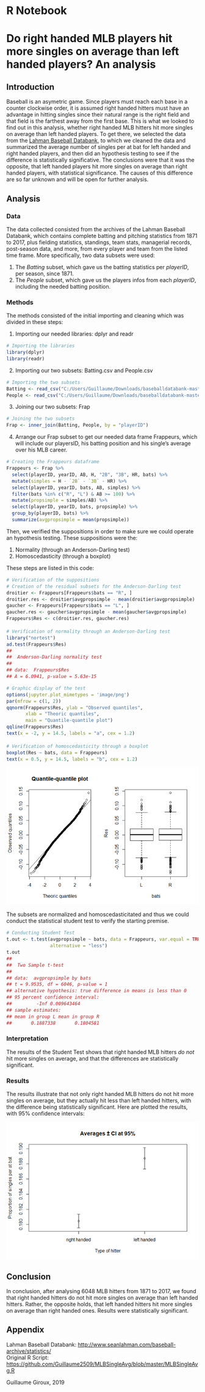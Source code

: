 ﻿R Notebook
================

# Do right handed MLB players hit more singles on average than left handed players? An analysis

## Introduction

Baseball is an asymetric game. Since players must reach each base in a
counter clockwise order, it is assumed right handed hitters must have an
advantage in hitting singles since their natural range is the right
field and that field is the farthest away from the first base. This is
what we looked to find out in this analysis, whether right handed MLB
hitters hit more singles on average than left handed players. To get
there, we selected the data from the [Lahman Baseball
Databank](http://www.seanlahman.com/baseball-archive/statistics/), to
which we cleaned the data and summarized the average number of singles
per at bat for left handed and right handed players, and then did an
hypothesis testing to see if the difference is statistically
significative. The conclusions were that it was the opposite, that left
handed players hit more singles on average than right handed players,
with statistical significance. The causes of this difference are so far
unknown and will be open for further analysis.

## Analysis

### Data

The data collected consisted from the archives of the Lahman Baseball
Databank, which contains complete batting and pitching statistics from
1871 to 2017, plus fielding statistics, standings, team stats,
managerial records, post-season data, and more, from every player and
team from the listed time frame. More specifically, two data subsets
were used:

1.  The *Batting* subset, which gave us the batting statistics per
    *playerID*, per season, since 1871.
2.  The *People* subset, which gave us the players infos from each
    *playerID*, including the needed batting position.

### Methods

The methods consisted of the initial importing and cleaning which was
divided in these steps:

1.  Importing our needed libraries: dplyr and readr

<!-- end list -->

``` r
# Importing the libraries
library(dplyr)
library(readr)
```

2.  Importing our two subsets: Batting.csv and People.csv

<!-- end list -->

``` r
# Importing the two subsets
Batting <- read_csv("C:/Users/Guillaume/Downloads/baseballdatabank-master_2018-03-28/baseballdatabank-master/core/Batting.csv")
People <- read_csv("C:/Users/Guillaume/Downloads/baseballdatabank-master_2018-03-28/baseballdatabank-master/core/People.csv")
```

3.  Joining our two subsets: Frap

<!-- end list -->

``` r
# Joining the two subsets
Frap <- inner_join(Batting, People, by = "playerID")
```

4.  Arrange our Frap subset to get our needed data frame Frappeurs,
    which will include our playersID, his batting position and his
    single’s average over his MLB career.

<!-- end list -->

``` r
# Creating the Frappeurs dataframe
Frappeurs <- Frap %>%
  select(playerID, yearID, AB, H, "2B", "3B", HR, bats) %>%
  mutate(simples = H - `2B` - `3B` - HR) %>%
  select(playerID, yearID, bats, AB, simples) %>%
  filter(bats %in% c("R", "L") & AB >= 100) %>%
  mutate(propsimple = simples/AB) %>%
  select(playerID, yearID, bats, propsimple) %>%
  group_by(playerID, bats) %>%
  summarize(avgpropsimple = mean(propsimple))
```

Then, we verified the suppositions in order to make sure we could
operate an hypothesis testing. These suppositions were the:

1.  Normality (through an Anderson-Darling test)
2.  Homoscedasticity (through a boxplot)

These steps are listed in this code:

``` r
# Verification of the suppositions
# Creation of the residual subsets for the Anderson-Darling test
droitier <- Frappeurs[Frappeurs$bats == "R", ]
droitier.res <- droitier$avgpropsimple - mean(droitier$avgpropsimple)
gaucher <- Frappeurs[Frappeurs$bats == "L", ]
gaucher.res <- gaucher$avgpropsimple - mean(gaucher$avgpropsimple)
Frappeurs$Res <- c(droitier.res, gaucher.res)

# Verification of normality through an Anderson-Darling test
library("nortest")
ad.test(Frappeurs$Res)
## 
##  Anderson-Darling normality test
## 
## data:  Frappeurs$Res
## A = 6.0941, p-value = 5.63e-15
```

``` r
# Graphic display of the test
options(jupyter.plot_mimetypes = 'image/png')
par(mfrow = c(1, 2))
qqnorm(Frappeurs$Res, ylab = "Observed quantiles",
       xlab = "Theoric quantiles",
       main = "Quantile-quantile plot")
qqline(Frappeurs$Res)
text(x = -2, y = 14.5, labels = "a", cex = 1.2)

# Verification of homoscedasticity through a boxplot
boxplot(Res ~ bats, data = Frappeurs)
text(x = 0.5, y = 14.5, labels = "b", cex = 1.2)
```

![](unnamed-chunk-6-1.png)<!-- -->

The subsets are normalized and homoscedasticitated and thus we could
conduct the statistical student test to verify the starting premise.

``` r
# Conducting Student Test
t.out <- t.test(avgpropsimple ~ bats, data = Frappeurs, var.equal = TRUE,
                alternative = "less")
t.out
## 
##  Two Sample t-test
## 
## data:  avgpropsimple by bats
## t = 9.9535, df = 6046, p-value = 1
## alternative hypothesis: true difference in means is less than 0
## 95 percent confidence interval:
##         -Inf 0.009643464
## sample estimates:
## mean in group L mean in group R 
##       0.1887338       0.1804581
```

### Interpretation

The results of the Student Test shows that right handed MLB hitters *do
not* hit more singles on average, and that the differences are
statistically significant.

### Results

The results illustrate that not only right handed MLB hitters do not hit
more singles on average, but they actually hit less than left handed
hitters, with the difference being statistically significant. Here are
plotted the results, with 95% confidence
intervals:

![](unnamed-chunk-8-1.png)<!-- -->

## Conclusion

In conclusion, after analysing 6048 MLB hitters from 1871 to 2017, we
found that right handed hitters do not hit more singles on average than
left handed hitters. Rather, the opposite holds, that left handed
hitters hit more singles on average than right handed ones. Results were
statistically significant.

## Appendix

Lahman Baseball Databank:
<http://www.seanlahman.com/baseball-archive/statistics/>  
Original R Script:
<https://github.com/Guillaume2509/MLBSingleAvg/blob/master/MLBSingleAvg.R>

Guillaume Giroux, 2019

